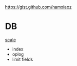 https://gist.github.com/hamxiaoz


# DB
[scale](http://blog.differential.com/scaling-meteor-to-20000-users-in-7-days/?utm_content=17998748&utm_medium=social&utm_source=twitter)
- index
- oplog
- limit fields
